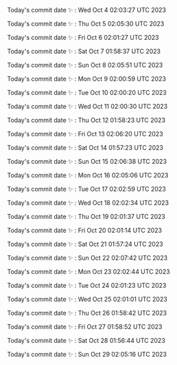 Today's commit date ✨ : Wed Oct 4 02:03:27 UTC 2023 

Today's commit date ✨ : Thu Oct 5 02:05:30 UTC 2023 

Today's commit date ✨ : Fri Oct 6 02:01:27 UTC 2023 

Today's commit date ✨ : Sat Oct 7 01:58:37 UTC 2023 

Today's commit date ✨ : Sun Oct 8 02:05:51 UTC 2023 

Today's commit date ✨ : Mon Oct 9 02:00:59 UTC 2023 

Today's commit date ✨ : Tue Oct 10 02:00:20 UTC 2023 

Today's commit date ✨ : Wed Oct 11 02:00:30 UTC 2023 

Today's commit date ✨ : Thu Oct 12 01:58:23 UTC 2023 

Today's commit date ✨ : Fri Oct 13 02:06:20 UTC 2023 

Today's commit date ✨ : Sat Oct 14 01:57:23 UTC 2023 

Today's commit date ✨ : Sun Oct 15 02:06:38 UTC 2023 

Today's commit date ✨ : Mon Oct 16 02:05:06 UTC 2023 

Today's commit date ✨ : Tue Oct 17 02:02:59 UTC 2023 

Today's commit date ✨ : Wed Oct 18 02:02:34 UTC 2023 

Today's commit date ✨ : Thu Oct 19 02:01:37 UTC 2023 

Today's commit date ✨ : Fri Oct 20 02:01:14 UTC 2023 

Today's commit date ✨ : Sat Oct 21 01:57:24 UTC 2023 

Today's commit date ✨ : Sun Oct 22 02:07:42 UTC 2023 

Today's commit date ✨ : Mon Oct 23 02:02:44 UTC 2023 

Today's commit date ✨ : Tue Oct 24 02:01:23 UTC 2023 

Today's commit date ✨ : Wed Oct 25 02:01:01 UTC 2023 

Today's commit date ✨ : Thu Oct 26 01:58:42 UTC 2023 

Today's commit date ✨ : Fri Oct 27 01:58:52 UTC 2023 

Today's commit date ✨ : Sat Oct 28 01:56:44 UTC 2023 

Today's commit date ✨ : Sun Oct 29 02:05:16 UTC 2023 

